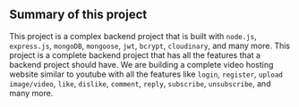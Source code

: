 ## Summary of this project

This project is a complex backend project that is built with `node.js`, `express.js`, `mongoDB`, `mongoose`, `jwt`, `bcrypt`, `cloudinary`, and many more. This project is a complete backend project that has all the features that a backend project should have. We are building a complete video hosting website similar to youtube with all the features like `login`, `register`, `upload image/video`, `like`, `dislike`, `comment`, `reply`, `subscribe`, `unsubscribe`, and many more.

